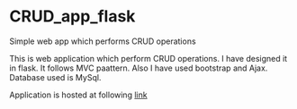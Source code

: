 # CRUD_app_flask
Simple web app which performs CRUD operations

This is web application which perform CRUD operations. I have designed it in flask. It follows MVC paattern. Also I have used bootstrap and Ajax. Database used is MySql.

Application is hosted at following <a href="atulsiaexercise.pythonanywhere.com">link</a> 
